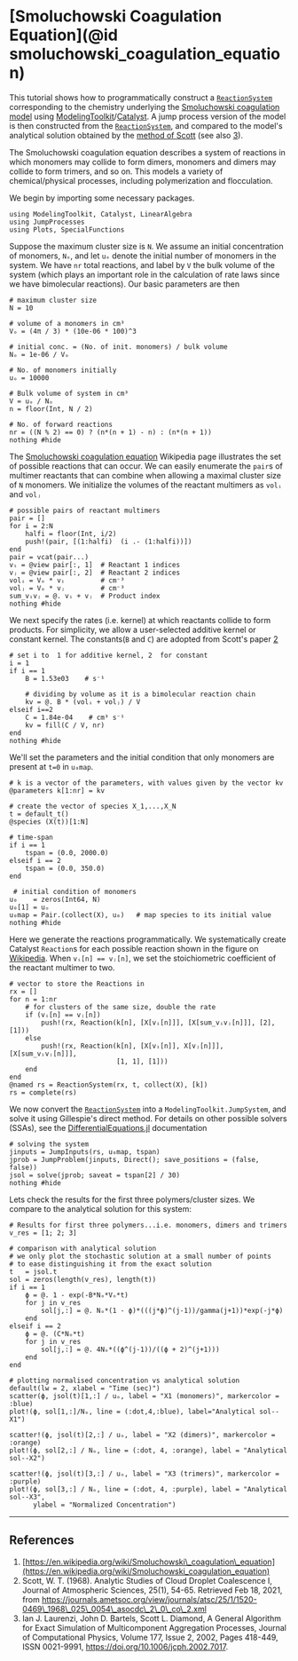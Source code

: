 # [Smoluchowski Coagulation Equation](@id smoluchowski_coagulation_equation)

This tutorial shows how to programmatically construct a [`ReactionSystem`](@ref) corresponding to the chemistry underlying the [Smoluchowski coagulation model](https://en.wikipedia.org/wiki/Smoluchowski_coagulation_equation) using [ModelingToolkit](http://docs.sciml.ai/ModelingToolkit/stable/)/[Catalyst](http://docs.sciml.ai/Catalyst/stable/). A jump process version of the model is then constructed from the [`ReactionSystem`](@ref), and compared to the model's analytical solution obtained by the [method of Scott](https://journals.ametsoc.org/view/journals/atsc/25/1/1520-0469_1968_025_0054_asocdc_2_0_co_2.xml) (see also [3](https://doi.org/10.1006/jcph.2002.7017)).

The Smoluchowski coagulation equation describes a system of reactions in which monomers may collide to form dimers, monomers and dimers may collide to form trimers, and so on. This models a variety of chemical/physical processes, including polymerization and flocculation.

We begin by importing some necessary packages.
```@example smcoag1
using ModelingToolkit, Catalyst, LinearAlgebra
using JumpProcesses
using Plots, SpecialFunctions
```
Suppose the maximum cluster size is `N`. We assume an initial concentration of monomers, `Nₒ`, and let `uₒ` denote the initial number of monomers in the system. We have `nr` total reactions, and label by `V` the bulk volume of the system (which plays an important role in the calculation of rate laws since we have bimolecular reactions). Our basic parameters are then
```@example smcoag1
# maximum cluster size
N = 10

# volume of a monomers in cm³
Vₒ = (4π / 3) * (10e-06 * 100)^3

# initial conc. = (No. of init. monomers) / bulk volume
Nₒ = 1e-06 / Vₒ

# No. of monomers initially
uₒ = 10000

# Bulk volume of system in cm³
V = uₒ / Nₒ
n = floor(Int, N / 2)

# No. of forward reactions
nr = ((N % 2) == 0) ? (n*(n + 1) - n) : (n*(n + 1))
nothing #hide
```
The [Smoluchowski coagulation equation](https://en.wikipedia.org/wiki/Smoluchowski_coagulation_equation) Wikipedia page illustrates the set of possible reactions that can occur. We can easily enumerate the `pair`s of multimer reactants that can combine when allowing a maximal cluster size of `N` monomers. We initialize the volumes of the reactant multimers as `volᵢ` and `volⱼ`

```@example smcoag1
# possible pairs of reactant multimers
pair = []
for i = 2:N
    halfi = floor(Int, i/2)
    push!(pair, [(1:halfi)  (i .- (1:halfi))])
end
pair = vcat(pair...)
vᵢ = @view pair[:, 1]  # Reactant 1 indices
vⱼ = @view pair[:, 2]  # Reactant 2 indices
volᵢ = Vₒ * vᵢ         # cm⁻³
volⱼ = Vₒ * vⱼ         # cm⁻³
sum_vᵢvⱼ = @. vᵢ + vⱼ  # Product index
nothing #hide
```
We next specify the rates (i.e. kernel) at which reactants collide to form products. For simplicity, we allow a user-selected additive kernel or constant kernel. The constants(`B` and `C`) are adopted from Scott's paper [2](https://journals.ametsoc.org/view/journals/atsc/25/1/1520-0469_1968_025_0054_asocdc_2_0_co_2.xml)
```@example smcoag1
# set i to  1 for additive kernel, 2  for constant
i = 1
if i == 1
    B = 1.53e03    # s⁻¹

    # dividing by volume as it is a bimolecular reaction chain
    kv = @. B * (volᵢ + volⱼ) / V
elseif i==2
    C = 1.84e-04    # cm³ s⁻¹
    kv = fill(C / V, nr)
end
nothing #hide
```
We'll set the parameters and the initial condition that only monomers are present at ``t=0`` in `u₀map`.
```@example smcoag1
# k is a vector of the parameters, with values given by the vector kv
@parameters k[1:nr] = kv

# create the vector of species X_1,...,X_N
t = default_t()
@species (X(t))[1:N]

# time-span
if i == 1
    tspan = (0.0, 2000.0)
elseif i == 2
    tspan = (0.0, 350.0)
end

 # initial condition of monomers
u₀    = zeros(Int64, N)
u₀[1] = uₒ
u₀map = Pair.(collect(X), u₀)   # map species to its initial value
nothing #hide
```
Here we generate the reactions programmatically. We systematically create Catalyst `Reaction`s for each possible reaction shown in the figure on [Wikipedia](https://en.wikipedia.org/wiki/Smoluchowski_coagulation_equation). When `vᵢ[n] == vⱼ[n]`, we set the stoichiometric coefficient of the reactant multimer to two.
```@example smcoag1
# vector to store the Reactions in
rx = []
for n = 1:nr
    # for clusters of the same size, double the rate
    if (vᵢ[n] == vⱼ[n])
        push!(rx, Reaction(k[n], [X[vᵢ[n]]], [X[sum_vᵢvⱼ[n]]], [2], [1]))
    else
        push!(rx, Reaction(k[n], [X[vᵢ[n]], X[vⱼ[n]]], [X[sum_vᵢvⱼ[n]]],
                           [1, 1], [1]))
    end
end
@named rs = ReactionSystem(rx, t, collect(X), [k])
rs = complete(rs)
```
We now convert the [`ReactionSystem`](@ref) into a `ModelingToolkit.JumpSystem`, and solve it using Gillespie's direct method. For details on other possible solvers (SSAs), see the [DifferentialEquations.jl](https://docs.sciml.ai/DiffEqDocs/stable/types/jump_types/) documentation
```@example smcoag1
# solving the system
jinputs = JumpInputs(rs, u₀map, tspan)
jprob = JumpProblem(jinputs, Direct(); save_positions = (false, false))
jsol = solve(jprob; saveat = tspan[2] / 30)
nothing #hide
```
Lets check the results for the first three polymers/cluster sizes. We compare to the analytical solution for this system:
```@example smcoag1
# Results for first three polymers...i.e. monomers, dimers and trimers
v_res = [1; 2; 3]

# comparison with analytical solution
# we only plot the stochastic solution at a small number of points
# to ease distinguishing it from the exact solution
t   = jsol.t
sol = zeros(length(v_res), length(t))
if i == 1
    ϕ = @. 1 - exp(-B*Nₒ*Vₒ*t)
    for j in v_res
        sol[j,:] = @. Nₒ*(1 - ϕ)*(((j*ϕ)^(j-1))/gamma(j+1))*exp(-j*ϕ)
    end
elseif i == 2
    ϕ = @. (C*Nₒ*t)
    for j in v_res
        sol[j,:] = @. 4Nₒ*((ϕ^(j-1))/((ϕ + 2)^(j+1)))
    end
end

# plotting normalised concentration vs analytical solution
default(lw = 2, xlabel = "Time (sec)")
scatter(ϕ, jsol(t)[1,:] / uₒ, label = "X1 (monomers)", markercolor = :blue)
plot!(ϕ, sol[1,:]/Nₒ, line = (:dot,4,:blue), label="Analytical sol--X1")

scatter!(ϕ, jsol(t)[2,:] / uₒ, label = "X2 (dimers)", markercolor = :orange)
plot!(ϕ, sol[2,:] / Nₒ, line = (:dot, 4, :orange), label = "Analytical sol--X2")

scatter!(ϕ, jsol(t)[3,:] / uₒ, label = "X3 (trimers)", markercolor = :purple)
plot!(ϕ, sol[3,:] / Nₒ, line = (:dot, 4, :purple), label = "Analytical sol--X3",
      ylabel = "Normalized Concentration")
```

---

## References

1. [https://en.wikipedia.org/wiki/Smoluchowski\_coagulation\_equation](https://en.wikipedia.org/wiki/Smoluchowski_coagulation_equation)
2. Scott, W. T. (1968). Analytic Studies of Cloud Droplet Coalescence I, Journal of Atmospheric Sciences, 25(1), 54-65. Retrieved Feb 18, 2021, from https://journals.ametsoc.org/view/journals/atsc/25/1/1520-0469\_1968\_025\_0054\_asocdc\_2\_0\_co\_2.xml
3. Ian J. Laurenzi, John D. Bartels, Scott L. Diamond, A General Algorithm for Exact Simulation of Multicomponent Aggregation Processes, Journal of Computational Physics, Volume 177, Issue 2, 2002, Pages 418-449, ISSN 0021-9991, https://doi.org/10.1006/jcph.2002.7017.

